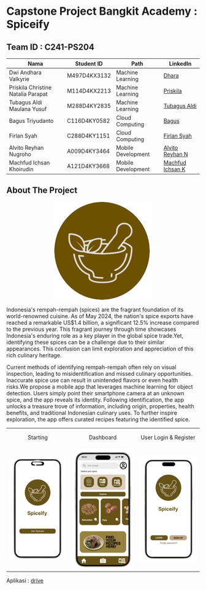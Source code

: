  # Capstone Project Bangkit Academy : Spiceify

  ## Team ID : C241-PS204

| Nama          | Student ID | Path              | LinkedIn                                      |
|---------------|------------|-------------------|-----------------------------------------------|
| Dwi Andhara Valkyrie      | M497D4KX3132  | Machine Learning  | [Dhara](https://www.linkedin.com/in/dwi-andhara-valkyrie/) |
| Priskila Christine Natalia Parapat    | M114D4KX2213  | Machine Learning| [Priskila](https://www.linkedin.com/in/priskilaparapat/) |
| Tubagus Aldi Maulana Yusuf    | M288D4KY2835  | Machine Learning| [Tubagus Aldi](http://www.linkedin.com/in/tubagusaldi) |
| Bagus Triyudanto    | C116D4KY0582  | Cloud Computing| [Bagus](https://www.linkedin.com/in/bagus-triyudanto-83a92b2a6/) |
| Firlan Syah    |  C288D4KY1151  | Cloud Computing| [Firlan Syah](https://www.linkedin.com/in/firlan-syah) |
| Alvito Reyhan Nugroho    | A009D4KY3464  | Mobile Development| [Alvito Reyhan N](https://www.linkedin.com/in/alvito-reyhan-nugroho-b36a62229/) |
| Machfud Ichsan Khoirudin    | A121D4KY3668  | Mobile Development| [Machfud Ichsan K](http://www.linkedin.com/in/machfudichsan) |


  ## About The Project
<!-- logo -->
<p align="center">
  <img src="./spiciefy-logo.png" alt="Spiciefy Logo">
</p>
Indonesia's rempah-rempah (spices) are the fragrant foundation of its world-renowned cuisine. As of May 2024, the nation's spice exports have reached a remarkable US$1.4 billion, a significant 12.5% increase compared to the previous year. This fragrant journey through time showcases Indonesia's enduring role as a key player in the global spice trade.Yet, identifying these spices can be a challenge due to their similar appearances. This confusion can limit exploration and appreciation of this rich culinary heritage.

Current methods of identifying rempah-rempah often rely on visual inspection, leading to misidentification and missed culinary opportunities. Inaccurate spice use can result in unintended flavors or even health risks.We propose a mobile app that leverages machine learning for object detection. Users simply point their smartphone camera at an unknown spice, and the app reveals its identity.  Following identification, the app unlocks a treasure trove of information, including origin, properties, health benefits, and traditional Indonesian culinary uses. To further inspire exploration, the app offers curated recipes featuring the identified spice.

<!-- display 1, 2, 3 -->
<!-- TODO: Display images 1, 2, 3 here -->
<table>
<tr>
    <td><p align="center">Starting</p></td>
    <td><p align="center">Dashboard</p></td>
    <td><p align="center">User Login & Register</p></td>
  </tr>
  <tr>
    <td><img src="./display-1.png" alt="Image 1" width="300"></td>
    <td><img src="./display-2.png" alt="Image 2" width="300"></td>
    <td><img src="./display-3.png" alt="Image 3" width="300"></td>
  </tr>
</table>

  Aplikasi : [drive](https://drive.google.com/drive/folders/17hBpJyjY38KgIxIw8zfa9VliKcZ8gJNP?usp=drive_link)

